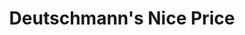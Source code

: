 ---
title: "Deutschmann's Nice Price"
url: /flensburg/deutschmanns-nice-price/
shop: Haushaltsartikel
---